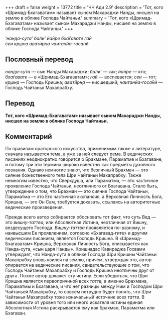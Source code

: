+++
draft = false
weight = 13772
title = 'ЧЧ Ади 2.9'
description = 'Тот, кого «Шримад-Бхагаватам» называет сыном Махараджи Нанды, нисшел на землю в облике Господа Чайтаньи.'
summary = 'Тот, кого «Шримад-Бхагаватам» называет сыном Махараджи Нанды, нисшел на землю в облике Господа Чайтаньи.'
+++

_‘нанда-сута’ бали’ йа̄н̇ре бха̄гавате га̄и  
сеи кр̣шн̣а аватӣрн̣а чаитанйа-госа̄н̃и_

## Пословный перевод

_нанда_\-_сута_ — сын Нанды Махараджи; _бали’_ — как; _йа̄н̇ре_ — кто; _бха̄гавате_ — в «Шримад-Бхагаватам»; _га̄и_ — воспевается; _сеи_ — тот; _кр̣шн̣а_ — Господь Кришна; _аватӣрн̣а_ — нисшедший; _чаитанйа_\-_госа̄н̃и_ — Господь Чайтанья Махапрабху.

## Перевод

**Тот, кого «Шримад-Бхагаватам» называет сыном Махараджи Нанды, нисшел на землю в облике Господа Чайтаньи.**

## Комментарий

По правилам ораторского искусства, применимым также к литературе, сначала называется тема, а уже за ней следует рема. В ведических писаниях неоднократно говорится о Брахмане, Параматме и Бхагаване, и потому три эти термина широко известны как предметы духовного познания. Однако немногие знают, что безличный Брахман — это сияние божественного тела Шри Чайтаньи Махапрабху. Также немногим известно, что Сверхдуша, или Параматма, — это частичное проявление Господа Чайтаньи, неотличного от Бхагавана. Стало быть, утверждение о том, что Брахман — это сияние Господа Чайтаньи, Параматма — это Его частичная экспансия, а Верховная Личность Бога, Кришна, — это Он Сам, требуется доказать, ссылаясь на авторитетные ведические произведения.

Прежде всего автор собирается обосновать тот факт, что суть Вед — это _вишну-таттва,_ или Абсолютная Истина, неотличная от Вишну, вездесущего Господа. _Вишну-таттва_ проявляется по-разному, и наивысшим Ее проявлением, согласно «Бхагавад-гите» и другим ведическим писаниям, является Господь Кришна. В «Шримад-Бхагаватам» Кришна, Верховная Личность Бога, описывается как Нанда-сута, «сын царя Нанды». Кришнадас Кавираджа Госвами утверждает, что Нанда-сута в облике Господа Шри Кришны Чайтаньи Махапрабху вновь явился на землю, причем, утверждая это, автор опирается на ведические писания, свидетельствующие о том, что Господь Чайтанья Махапрабху и Господь Кришна неотличны друг от друга. Позже автор докажет эту истину. Если убедиться, что Шри Кришна является первопричиной всех _таттв,_ а именно Брахмана, Параматмы и Бхагавана, и что нет разницы между Ним и Господом Шри Чайтаньей Махапрабху, то совсем нетрудно будет понять, что Шри Чайтанья Махапрабху тоже изначальный источник всех _таттв_. В зависимости от уровня того или иного искателя истины единая Абсолютная Истина раскрывается ему как Брахман, Параматма или Бхагаван.
